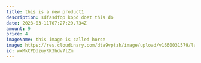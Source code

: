 ```yaml
---
title: this is a new product1
description: sdfasdfop kopd doet this do
date: 2023-03-11T07:27:29.734Z
amount: 9
price: 4
imageName: this image is called horse
image: https://res.cloudinary.com/dta9vptzh/image/upload/v1660031579/lauren/debby-ledet-hz_hG6xnTh8-unsplash.jpg
id: wxMkCPDdzuyRK3hdv7lZm
---
```


